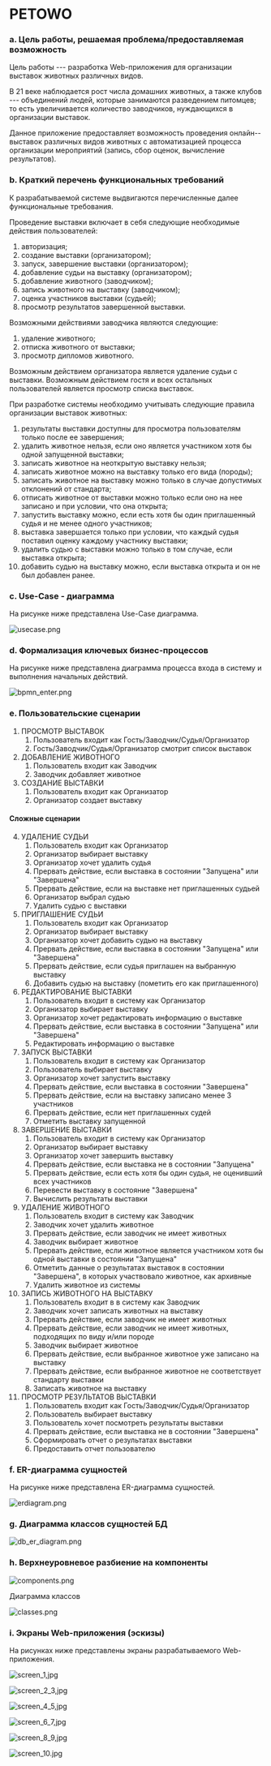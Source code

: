 # PETOWO

### a. Цель работы, решаемая проблема/предоставляемая возможность

Цель работы --- разработка Web-приложения для организации выставок животных различных видов.

В 21 веке наблюдается рост числа домашних животных, а также клубов --- объединений людей, которые занимаются разведением питомцев; то есть увеличивается количество заводчиков, нуждающихся в организации выставок.

Данное приложение предоставляет возможность проведения онлайн--выставок различных видов животных с автоматизацией процесса организации мероприятий (запись, сбор оценок, вычисление результатов).

### b. Краткий перечень функциональных требований

К разрабатываемой системе выдвигаются перечисленные далее функциональные требования.

Проведение выставки включает в себя следующие необходимые действия пользователей:

1. авторизация;
0. создание выставки (организатором);
0. запуск, завершение выставки (организатором);
0. добавление судьи на выставку (организатором);
0. добавление животного (заводчиком);
0. запись животного на выставку (заводчиком);
0. оценка участников выставки (судьей);
0. просмотр результатов завершенной выставки.

Возможными действиями заводчика являются следующие:

1. удаление животного;
0. отписка животного от выставки;
0. просмотр дипломов животного.

Возможным действием организатора является удаление судьи с выставки.
Возможным действием гостя и всех остальных пользователей является просмотр списка выставок.

При разработке системы необходимо учитывать следующие правила организации выставок животных:

1. результаты выставки доступны для просмотра пользователям только после ее завершения;
0. удалить животное нельзя, если оно является участником хотя бы одной запущенной выставки;
0. записать животное на неоткрытую выставку нельзя;
0. записать животное можно на выставку только его вида (породы);
0. записать животное на выставку можно только в случае допустимых отклонений от стандарта;
0. отписать животное от выставки можно только если оно на нее записано и при условии, что она открыта;
0. запустить выставку можно, если есть хотя бы один приглашенный судья и не менее одного участников;
0. выставка завершается только при условии, что каждый судья поставил оценку каждому участнику выставки;
0. удалить судью с выставки можно только в том случае, если выставка открыта;
0. добавить судью на выставку можно, если выставка открыта и он не был добавлен ранее.

### c. Use-Case - диаграмма

На рисунке ниже представлена Use-Case диаграмма.

![usecase.png](./img/usecase.png)

### d. Формализация ключевых бизнес-процессов

На рисунке ниже представлена диаграмма процесса входа в систему и выполнения начальных действий.

![bpmn_enter.png](./img/bpmn_enter.png)

### e. Пользовательские сценарии

1. ПРОСМОТР ВЫСТАВОК
	1. Пользователь входит как Гость/Заводчик/Судья/Организатор
	2. Гость/Заводчик/Судья/Организатор смотрит список выставок
2. ДОБАВЛЕНИЕ ЖИВОТНОГО
	1. Пользователь входит как Заводчик
	2. Заводчик добавляет животное
3. СОЗДАНИЕ ВЫСТАВКИ
	1. Пользователь входит как Организатор
	2. Организатор создает выставку

#### Сложные сценарии

4. УДАЛЕНИЕ СУДЬИ
	1. Пользователь входит как Организатор
	2. Организатор выбирает выставку
	3. Организатор хочет удалить судья
	4. Прервать действие, если выставка в состоянии "Запущена" или "Завершена"
	5. Прервать действие, если на выставке нет приглашенных судьей
	6. Организатор выбрал судью
	7. Удалить судью с выставки
5. ПРИГЛАШЕНИЕ СУДЬИ
	1. Пользователь входит как Организатор
	2. Организатор выбирает выставку
	3. Организатор хочет добавить судью на выставку
	4. Прервать действие, если выставка в состоянии "Запущена" или "Завершена"
	5. Прервать действие, если судья приглашен на выбранную выставку
	6. Добавить судью на выставку (пометить его как приглашенного)
6. РЕДАКТИРОВАНИЕ ВЫСТАВКИ
	1. Пользователь входит в систему как Организатор
	2. Организатор выбирает выставку
	3. Организатор хочет редактировать информацию о выставке
	4. Прервать действие, если выставка в состоянии "Запущена" или "Завершена"
	5. Редактировать информацию о выставке
6. ЗАПУСК ВЫСТАВКИ
	1. Пользователь входит в систему как Организатор
	2. Пользователь выбирает выставку
	3. Организатор хочет запустить выставку
	4. Прервать действие, если выставка в состоянии "Завершена"
	5. Прервать действие, если на выставку записано менее 3 участников
	6. Прервать действие, если нет приглашенных судей
	7. Отметить выставку запущенной
7. ЗАВЕРШЕНИЕ ВЫСТАВКИ
	1. Пользователь входит в систему как Организатор
	2. Организатор выбирает выставку
	3. Организатор хочет завершить выставку
	4. Прервать действие, если выставка не в состоянии "Запущена"
	5. Прервать действие, если есть хотя бы один судья, не оценивший всех участников
	6. Перевести выставку в состояние "Завершена"
	7. Вычислить результаты выставки
8. УДАЛЕНИЕ ЖИВОТНОГО
	1. Пользователь входит в систему как Заводчик
	2. Заводчик хочет удалить животное
	3. Прервать действие, если заводчик не имеет животных
	4. Заводчик выбирает животное
	5. Прервать действие, если животное является участником хотя бы одной выставки в состоянии "Запущена"
	6. Отметить данные о результатах выставок в состоянии "Завершена", в которых участвовало животное, как архивные
	7. Удалить животное из системы
9. ЗАПИСЬ ЖИВОТНОГО НА ВЫСТАВКУ
	1. Пользователь входит в в систему как Заводчик
	2. Заводчик хочет записать животных на выставку
	3. Прервать действие, если заводчик не имеет животных
	4. Прервать действие, если заводчик не имеет животных, подходящих по виду и/или породе
	5. Заводчик выбирает животное
	6. Прервать действие, если выбранное животное уже записано на выставку
	7. Прервать действие, если выбранное животное не соответствует стандарту выставки
	8. Записать животное на выставку
10. ПРОСМОТР РЕЗУЛЬТАТОВ ВЫСТАВКИ
	1. Пользователь входит как Гость/Заводчик/Судья/Организатор
	2. Пользователь выбирает выставку
	3. Пользователь хочет посмотреть результаты выставки
	4. Прервать действие, если выставка не в состоянии "Завершена"
	5. Сформировать отчет о результатах выставки
	6. Предоставить отчет пользователю

### f. ER-диаграмма сущностей

На рисунке ниже представлена ER-диаграмма сущностей.

![erdiagram.png](./img/erdiagram.png)

### g. Диаграмма классов сущностей БД

![db_er_diagram.png](./img/db_er_diagram.png)

### h. Верхнеуровневое разбиение на компоненты

![components.png](./img/components.png)

Диаграмма классов

![classes.png](./img/classes.png)

### i. Экраны Web-приложения (эскизы)

На рисунках ниже представлены экраны разрабатываемого Web-приложения.

![screen_1,jpg](./img/screen_1.jpg)

![screen_2_3,jpg](./img/screen_2_3.jpg)

![screen_4_5,jpg](./img/screen_4_5.jpg)

![screen_6_7,jpg](./img/screen_6_7.jpg)

![screen_8_9,jpg](./img/screen_8_9.jpg)

![screen_10.jpg](./img/screen_10.jpg)
